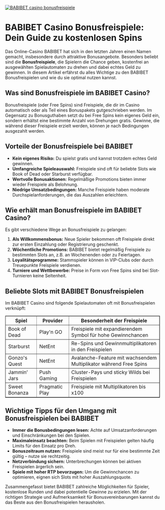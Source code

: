 [![BABIBET casino bonusfreispiele](https://123-caf.pages.dev/gitsignup.png)](https://vrmoo.ru/Bt82HjjY)

<h1>BABIBET Casino Bonusfreispiele: Dein Guide zu kostenlosen Spins</h1>  <p>Das Online-Casino BABIBET hat sich in den letzten Jahren einen Namen gemacht, insbesondere durch attraktive Bonusangebote. Besonders beliebt sind die <strong>Bonusfreispiele</strong>, die Spielern die Chance geben, kostenfrei an ausgewählten Spielautomaten zu drehen und dabei echtes Geld zu gewinnen. In diesem Artikel erfährst du alles Wichtige zu den BABIBET Bonusfreispielen und wie du sie optimal nutzen kannst.</p>  <h2>Was sind Bonusfreispiele im BABIBET Casino?</h2> <p>Bonusfreispiele (oder Free Spins) sind Freispiele, die dir im Casino automatisch oder als Teil eines Bonuspakets gutgeschrieben werden. Im Gegensatz zu Bonusguthaben setzt du bei Free Spins kein eigenes Geld ein, sondern erhältst eine bestimmte Anzahl von Drehungen gratis. Gewinne, die während dieser Freispiele erzielt werden, können je nach Bedingungen ausgezahlt werden.</p>  <h2>Vorteile der Bonusfreispiele bei BABIBET</h2> <ul>   <li><strong>Kein eigenes Risiko:</strong> Du spielst gratis und kannst trotzdem echtes Geld gewinnen.</li>   <li><strong>Umfangreiche Spieleauswahl:</strong> Freispiele sind oft für beliebte Slots wie Book of Dead oder Starburst verfügbar.</li>   <li><strong>Wertvolle Bonusaktionen:</strong> Regelmäßige Promotions bieten immer wieder Freispiele als Belohnung.</li>   <li><strong>Niedrige Umsatzbedingungen:</strong> Manche Freispiele haben moderate Durchspielanforderungen, die das Auszahlen erleichtern.</li> </ul>  <h2>Wie erhält man Bonusfreispiele im BABIBET Casino?</h2> <p>Es gibt verschiedene Wege an Bonusfreispiele zu gelangen:</p> <ol>   <li><strong>Als Willkommensbonus:</strong> Neue Spieler bekommen oft Freispiele direkt zur ersten Einzahlung oder Registrierung geschenkt.</li>   <li><strong>Wöchentliche Promotions:</strong> BABIBET bietet regelmäßig Freispiele zu bestimmten Slots an, z.B. an Wochenenden oder zu Feiertagen.</li>   <li><strong>Loyalitätsprogramme:</strong> Stammspieler können in VIP-Clubs oder durch Treuepunkte Freispiele verdienen.</li>   <li><strong>Turniere und Wettbewerbe:</strong> Preise in Form von Free Spins sind bei Slot-Turnieren keine Seltenheit.</li> </ol>  <h2>Beliebte Slots mit BABIBET Bonusfreispielen</h2> <p>Im BABIBET Casino sind folgende Spielautomaten oft mit Bonusfreispielen verknüpft:</p>  <table border="1" cellpadding="8" cellspacing="0">   <thead>     <tr>       <th>Spiel</th>       <th>Provider</th>       <th>Besonderheit der Freispiele</th>     </tr>   </thead>   <tbody>     <tr>       <td>Book of Dead</td>       <td>Play'n GO</td>       <td> Freispiele mit expandierendem Symbol für hohe Gewinnchancen</td>     </tr>     <tr>       <td>Starburst</td>       <td>NetEnt</td>       <td> Re-Spins und Gewinnmultiplikatoren in den Freispielen</td>     </tr>     <tr>       <td>Gonzo's Quest</td>       <td>NetEnt</td>       <td> Avalanche-Feature mit wachsendem Multiplikator während Free Spins</td>     </tr>     <tr>       <td>Jammin’ Jars</td>       <td>Push Gaming</td>       <td> Cluster-Pays und sticky Wilds bei Freispielen</td>     </tr>     <tr>       <td>Sweet Bonanza</td>       <td>Pragmatic Play</td>       <td> Freispiele mit Multiplikatoren bis x100</td>     </tr>   </tbody> </table>  <h2>Wichtige Tipps für den Umgang mit Bonusfreispielen bei BABIBET</h2> <ul>   <li><strong>Immer die Bonusbedingungen lesen:</strong> Achte auf Umsatzanforderungen und Einschränkungen bei den Spielen.</li>   <li><strong>Maximaleinsatz beachten:</strong> Beim Spielen mit Freispielen gelten häufig Limits für den Einsatz pro Dreh.</li>   <li><strong>Bonuszeitraum nutzen:</strong> Freispiele sind meist nur für eine bestimmte Zeit gültig – nutze sie rechtzeitig.</li>   <li><strong>Netzverbindung sichern:</strong> Unterbrechungen können bei aktiven Freispielen ärgerlich sein.</li>   <li><strong>Spiele mit hoher RTP bevorzugen:</strong> Um die Gewinnchancen zu optimieren, eignen sich Slots mit hoher Auszahlungsquote.</li> </ul>  <p>Zusammengefasst bietet BABIBET zahlreiche Möglichkeiten für Spieler, kostenlose Runden und dabei potentielle Gewinne zu erzielen. Mit der richtigen Strategie und Aufmerksamkeit für Bonusvereinbarungen kannst du das Beste aus den Bonusfreispielen herausholen.</p>
